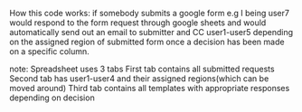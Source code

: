 How this code works: if somebody submits a google form e.g I being user7 would respond to the form request through google sheets and would automatically send out an email to submitter and CC user1-user5 depending on the assigned region of submitted form once a decision has been made on a specific column.


note: Spreadsheet uses 3 tabs
First tab contains all submitted requests
Second tab has user1-user4 and their assigned regions(which can be moved around)
Third tab contains all templates with appropriate responses depending on decision
